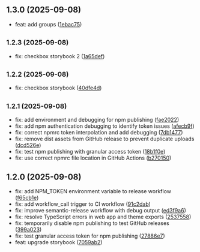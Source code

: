 ## 1.3.0 (2025-09-08)

* feat: add groups ([1ebac75](https://github.com/blumaa/mond-design-system/commit/1ebac75))

## <small>1.2.3 (2025-09-08)</small>

* fix: checkbox storybook 2 ([1a65def](https://github.com/blumaa/mond-design-system/commit/1a65def))

## <small>1.2.2 (2025-09-08)</small>

* fix: checkbox storybook ([40dfe4d](https://github.com/blumaa/mond-design-system/commit/40dfe4d))

## <small>1.2.1 (2025-09-08)</small>

* fix: add environment and debugging for npm publishing ([fae2022](https://github.com/blumaa/mond-design-system/commit/fae2022))
* fix: add npm authentication debugging to identify token issues ([afecb9f](https://github.com/blumaa/mond-design-system/commit/afecb9f))
* fix: correct npmrc token interpolation and add debugging ([7db1477](https://github.com/blumaa/mond-design-system/commit/7db1477))
* fix: remove dist assets from GitHub release to prevent duplicate uploads ([dcd526e](https://github.com/blumaa/mond-design-system/commit/dcd526e))
* fix: test npm publishing with granular access token ([18b1f0e](https://github.com/blumaa/mond-design-system/commit/18b1f0e))
* fix: use correct npmrc file location in GitHub Actions ([b270150](https://github.com/blumaa/mond-design-system/commit/b270150))

## 1.2.0 (2025-09-08)

* fix: add NPM_TOKEN environment variable to release workflow ([f65cb1e](https://github.com/blumaa/mond-design-system/commit/f65cb1e))
* fix: add workflow_call trigger to CI workflow ([91c2dab](https://github.com/blumaa/mond-design-system/commit/91c2dab))
* fix: improve semantic-release workflow with debug output ([ed3f9a6](https://github.com/blumaa/mond-design-system/commit/ed3f9a6))
* fix: resolve TypeScript errors in web app and theme exports ([2537558](https://github.com/blumaa/mond-design-system/commit/2537558))
* fix: temporarily disable npm publishing to test GitHub releases ([399a023](https://github.com/blumaa/mond-design-system/commit/399a023))
* fix: test granular access token for npm publishing ([27886e7](https://github.com/blumaa/mond-design-system/commit/27886e7))
* feat: upgrade storybook ([7059ab2](https://github.com/blumaa/mond-design-system/commit/7059ab2))
